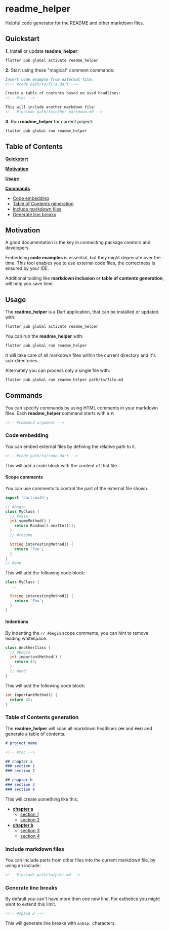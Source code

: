 <!-- This file uses generated code. Visit https://pub.dev/packages/readme_helper for usage information. -->
<!-- This file uses generated code. Visit https://pub.dev/packages/readme_helper for usage information. -->
# readme_helper

Helpful code generator for the README and other markdown files.

## Quickstart

**1.** Install or update **readme_helper**:
```bash
flutter pub global activate readme_helper
```

**2.** Start using these "magical" comment commands:

```md
Insert code example from external file:
<!-- #code path/to/file.dart -->

Create a table of contents based on used headlines:
<!-- #toc -->

This will include another markdown file:
<!-- #include path/to/other_markdown.md -->
```

**3.** Run **readme_helper** for current project:
```bash
flutter pub global run readme_helper
```

<!-- #toc -->
## Table of Contents

[**Quickstart**](#quickstart)

[**Motivation**](#motivation)

[**Usage**](#usage)

[**Commands**](#commands)
  - [Code embedding](#code-embedding)
  - [Table of Contents generation](#table-of-contents-generation)
  - [Include markdown files](#include-markdown-files)
  - [Generate line breaks](#generate-line-breaks)
<!-- // end of #toc -->

## Motivation

A good documentation is the key in connecting package creators and developers.

Embedding **code examples** is essential, but they might deprecate over the time. 
This tool enables you to use external code files, the correctness is ensured by your IDE.

Additional tooling like **markdown inclusion** or **table of contents generation**, will help you save time.

## Usage

The **readme_helper** is a Dart application, that can be installed or updated with:

```bash
flutter pub global activate readme_helper
```

You can run the **readme_helper** with:
```bash
flutter pub global run readme_helper
```

It will take care of all markdown files within the current directory and it's sub-directories. 

Alternately you can process only a single file with:
```bash
flutter pub global run readme_helper path/to/file.md
```


## Commands

You can specify commands by using HTML comments in your markdown files. Each **readme_helper** command starts with a `#`:

```md
<!-- #command argument -->
```

### Code embedding

You can embed external files by defining the relative path to it.

```md
<!-- #code path/to/code.dart -->
```

This will add a code block with the content of that file.

#### Scope comments

You can use comments to control the part of the external file shown.

```dart
import 'dart:math';

// #begin
class MyClass {
  // #skip
  int someMethod() {
    return Random().nextInt(1);
  }
  // #resume

  String interestingMethod() {
    return 'Foo';
  }
}
// #end
```

This will add the following code block:


```dart
class MyClass {
  ...

  String interestingMethod() {
    return 'Foo';
  }
}
```

#### Indentions

By indenting the `// #begin` scope comments, you can hint to remove leading whitespace.

```dart
class AnotherClass {
  // #begin
  int importantMethod() {
    return 42;
  }
  // #end
}
```

This will add the following code block:
```dart
int importantMethod() {
  return 42;
}
```

### Table of Contents generation

The **readme_helper** will scan all markdown headlines (`##` and `###`) and generate a table of contents.

```md
# project_name

<!-- #toc -->

## chapter a
### section 1
### section 2

## chapter b
### section 3
### section 4
```

This will create something like this:

- [**chapter a**](#)
  - [section 1](#)
  - [section 2](#)
- [**chapter b**](#)
  - [section 3](#)
  - [section 4](#)

### Include markdown files

You can include parts from other files into the current markdown file, by using an include:

```md
<!-- #include path/to/part.md -->
```

### Generate line breaks

By default you can't have more then one new line. For esthetics you might want to extend this limit.

```md
<!-- #space 2 -->
```

This will generate line breaks with `&nbsp;` characters.